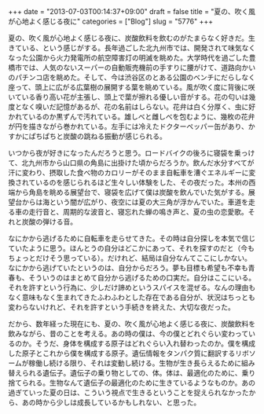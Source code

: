 +++
date = "2013-07-03T00:14:37+09:00"
draft = false
title = "夏の、吹く風が心地よく感じる夜に"
categories = ["Blog"]
slug = "5776"
+++

夏の、吹く風が心地よく感じる夜に、炭酸飲料を飲むのがたまらなく好きだ。生きている、という感じがする。長年過ごした北九州市では、開発されて味気なくなった公園から火力発電所の航空障害灯の明滅を眺めた。大学時代を過ごした豊橋市では、人気のないスーパーの自動販売機前の手すりに腰がけて、道路向かいのパチンコ店を眺めた。そして、今は渋谷区のとある公園のベンチにだらしなく座って、頭上に広がる広葉樹の展開する葉を眺めている。風が吹く度に背後に咲いている香り高い花が主張し、頭上で葉が擦れる優しい音がする。花の匂いは幾度となく嗅いだ記憶があるが、花の名前はしらない。花弁は白く分厚く、虫に好かれているのか黒ずんで汚れている。雄しべと雌しべを包むように、幾枚の花弁が円を描きながら巻かれている。左手には冷えたドクターペッパー缶があり、かすかにぱちぱちと炭酸の跳ねる振動が感じられる。

いつから夜が好きになったんだろうと思う。ロードバイクの後ろに寝袋を乗っけて、北九州市から山口県の角島に出掛けた頃からだろうか。飲んだ水分すべてが汗に変わり、摂取した食べ物のカロリーがそのまま自転車を漕ぐエネルギーに変換されているのを感じられるほど生々しい体験をした、その夜だった。本州の西端から角島を眺める展望台で、寝袋を広げて僕は炭酸を飲んでいた気がする。展望台からは海という闇が広がり、夜空には夏の大三角が浮かんでいた。車道を走る車の走行音と、周期的な波音と、寝忘れた蝉の鳴き声と、夏の虫の恋愛歌。それと炭酸の弾ける音。

なにかから逃げるために自転車を走らせてきた。その時は自分探しを本気で信じていたように思う。ほんとうの自分はどこかにあって、それを探すのだと（今もちょっとだけそう思っている）。だけれど、結局は自分なんてここにしかない。なにかから逃げていたというのは、自分からだろう。夢も目標も希望も不幸も青春も、そういうのはまとめて自分から逃げるための口実だ。自分はここにいる。それを許すという行為に、少しだけ諦めというスパイスを混ぜる。なんの理由もなく意味もなく生まれてきたふわふわとした存在である自分が、状況はちっとも変わらないけれど、それを許すという手続きを終えた、大切な夜だった。

だから、数年経った現在にも、夏の、吹く風が心地よく感じる夜に、炭酸飲料を飲みながら、昔のことを考える。あの時の僕は、今の僕とどれぐらい変わっているのか。そうだ、身体を構成する原子はどれぐらい入れ替わったのか。僕を構成した原子とこれから僕を構成する原子。遺伝情報をタンパク質に翻訳するリボソームが稼働し続ける限り、それは変動し続ける。生物が生き長らえるために組み替えられる遺伝子。遺伝子の乗り物としての、体。体は、最適化のために、乗り捨てられる。生物なんて遺伝子の最適化のために生きているようなものか。あの過ぎていった夏の日は、こういう視点で生きるということを捉えられなかったから、あの時から少しは成長しているかもしれない、と思った。

